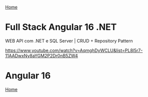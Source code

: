 <div> 
<p><a href="https://github.com/JosiTubaroski/Development/blob/main/README.md">Home</a></p>
</div> 

# Full Stack Angular 16 .NET

WEB API com .NET e SQL Server | CRUD + Repository Pattern

https://www.youtube.com/watch?v=AqmghDyWCLU&list=PL8l5r7-11AADwxNy8aYGM2P2Dr0nB5ZW4

# Angular 16

<div> 
<p><a href="https://github.com/JosiTubaroski/Anglular16/blob/main/README.md">Home</a></p>
</div> 

